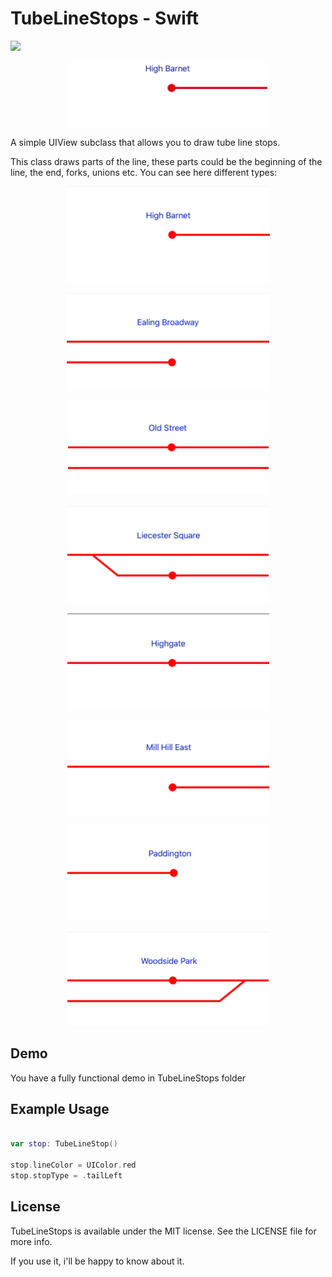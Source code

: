 # TubeLineStops - Swift

![](https://img.shields.io/badge/language-swift-blue.svg)


<p align="center">
<img src="Images/tubeLineStops.gif"/>
</p>

A simple UIView subclass that allows you to draw tube line stops.

This class draws parts of the line, these parts could be the beginning of the line, the end, forks, unions etc. You can see here different types: 

<p align="center">
<img src="Images/tailLeft.png"/>
</p>
<p align="center">
<img src="Images/forkedStopEndDown.png"/>
</p>
<p align="center">
<img src="Images/forkedStopUp.png"/>
</p>
<p align="center">
<img src="Images/forkLeftStopDown.png"/>
</p>
<p align="center">
<img src="Images/middle.png"/>
</p>
<p align="center">
<img src="Images/tailForkedLefStoptDown.png"/>
</p>
<p align="center">
<img src="Images/tailRight.png"/>
</p>
<p align="center">
<img src="Images/unionRightStopUp.png"/>
</p>


## Demo 

You have a fully functional demo in TubeLineStops folder



## Example Usage

```swift

var stop: TubeLineStop()

stop.lineColor = UIColor.red
stop.stopType = .tailLeft

```

## License

TubeLineStops is available under the MIT license. See the LICENSE file for more info.

If you use it, i'll be happy to know about it.



